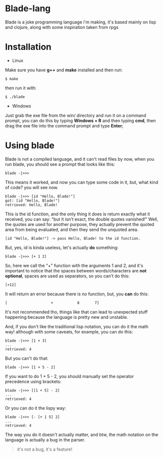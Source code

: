 # Blade-lang
Blade is a joke programming language i'm making, it's based mainly on lisp and clojure, along with some inspiration taken from rpgs

# Installation
- Linux

Make sure you have __g++__ and __make__ installed and then run:

    $ make

then run it with:

    $ ./blade

- Windows

Just grab the exe file from the win/ directory and run it on a command prompt, you can do this by typing __Windows + R__ and then typing __cmd__, then drag the exe file into the command prompt and type __Enter__;

# Using blade

Blade is not a compiled language, and it can't read files by now, when you run blade, you should see a prompt that looks like this:

    blade -|>>> 

This means it worked, and now you can type some code in it, but, what kind of code? you will see now.

    blade -|>>> [id "Hello, Blade!"]
    got: [id "Hello, Blade!"]
    retrieved: Hello, Blade!

This is the id function, and the only thing it does is return exactly what it received, you can say: "but it isn't exact, the double quotes vanished!" Well, the quotes are used for another purpose, they actually prevent the quoted area from being evaluated, and then they send the unquoted area.

    [id "Hello, Blade!"] -> pass Hello, Blade! to the id function.

But, yes, id is kinda useless, let's actually __do__ something:

    blade -|>>> [+ 1 2]

So, here we call the "+" function with the arguments 1 and 2, and it's important to notice that the spaces between words/characters are __not optional__, spaces are used as separators, so you can't do this:

    [+12]

It will return an error because there is no function, but, you __can__ do this:

    [                    +           8       7]

It's not recommended tho, things like that can lead to unexpected stuff happening because the language is pretty new and unstable.

And, if you don't like the traditional lisp notation, you can do it the math way! although with some caveats, for example, you can do this:

    blade -|>>> [1 + 3]
    ...
    retrieved: 4

But you can't do that:

    blade -|>>> [1 + 5 - 2]

If you want to do 1 + 5 - 2, you should manually set the operator precedence using brackets:

    blade -|>>> [[1 + 5] - 2]
    ...
    retrieved: 4

Or you can do it the lispy way:

    blade -|>>> [- [+ 1 5] 2]
    ...
    retrieved: 4

The way you do it doesn't actually matter, and btw, the math notation on the language is actually a bug in the parser.

> it's not a bug, it's a feature!

